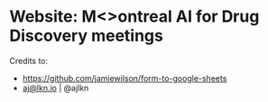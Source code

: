 # Website: M<>ontreal AI for Drug Discovery meetings


Credits to:
- https://github.com/jamiewilson/form-to-google-sheets
- aj@lkn.io | @ajlkn